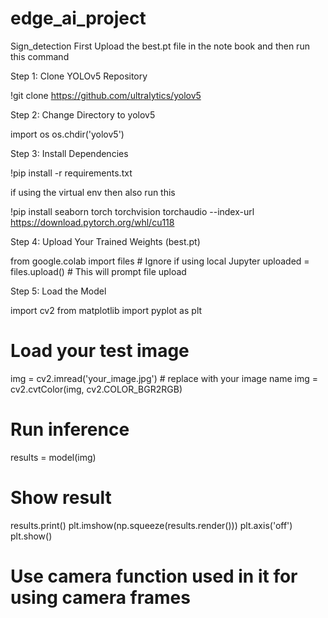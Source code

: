 # edge_ai_project
Sign_detection
First Upload the best.pt file in the note book and then run this command 

 Step 1: Clone YOLOv5 Repository
 
!git clone https://github.com/ultralytics/yolov5

Step 2: Change Directory to yolov5

import os
os.chdir('yolov5')

Step 3: Install Dependencies

!pip install -r requirements.txt

if using the virtual env then also run this 

!pip install seaborn torch torchvision torchaudio --index-url https://download.pytorch.org/whl/cu118

Step 4: Upload Your Trained Weights (best.pt)

from google.colab import files  # Ignore if using local Jupyter
uploaded = files.upload()       # This will prompt file upload

 Step 5: Load the Model
 
 import cv2
from matplotlib import pyplot as plt

# Load your test image
img = cv2.imread('your_image.jpg')  # replace with your image name
img = cv2.cvtColor(img, cv2.COLOR_BGR2RGB)

# Run inference
results = model(img)

# Show result
results.print()
plt.imshow(np.squeeze(results.render()))
plt.axis('off')
plt.show()

# Use camera function used in it for using camera frames 



